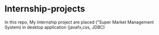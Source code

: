 # Internship-projects
In this repo, My  internship project are placed ("Super Market Management System) in desktop application (javafx,css, JDBC)
